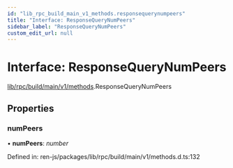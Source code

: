 ```yaml
---
id: "lib_rpc_build_main_v1_methods.responsequerynumpeers"
title: "Interface: ResponseQueryNumPeers"
sidebar_label: "ResponseQueryNumPeers"
custom_edit_url: null
---
```


# Interface: ResponseQueryNumPeers

[lib/rpc/build/main/v1/methods](../modules/lib_rpc_build_main_v1_methods.md).ResponseQueryNumPeers

## Properties

### numPeers

• **numPeers**: *number*

Defined in: ren-js/packages/lib/rpc/build/main/v1/methods.d.ts:132
